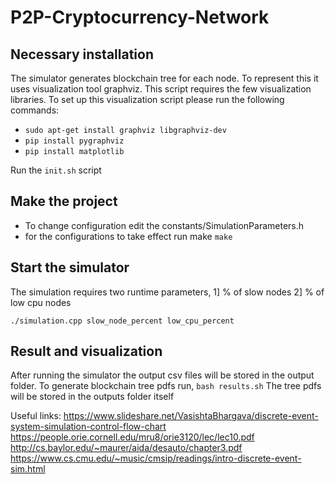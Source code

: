 # P2P-Cryptocurrency-Network

## Necessary installation
The simulator generates blockchain tree for each node. To represent this it uses visualization tool graphviz. This script requires the few visualization libraries. To set up this visualization script please run the following commands:
- `sudo apt-get install graphviz libgraphviz-dev`
- `pip install pygraphviz`
- `pip install matplotlib`

Run the `init.sh` script

## Make the project
- To change configuration edit the constants/SimulationParameters.h
- for the configurations to take effect run make 
`make`

## Start the simulator
The simulation requires two runtime parameters,
1] % of slow nodes
2] % of low cpu nodes

`./simulation.cpp slow_node_percent low_cpu_percent`

## Result and visualization
After running the simulator the output csv files will be stored in the output folder. To generate blockchain tree pdfs run,
`bash results.sh`
The tree pdfs will be stored in the outputs folder itself


Useful links:
 https://www.slideshare.net/VasishtaBhargava/discrete-event-system-simulation-control-flow-chart
 https://people.orie.cornell.edu/mru8/orie3120/lec/lec10.pdf
 http://cs.baylor.edu/~maurer/aida/desauto/chapter3.pdf
 https://www.cs.cmu.edu/~music/cmsip/readings/intro-discrete-event-sim.html